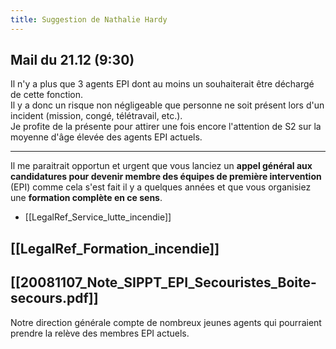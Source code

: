 ```yaml
---
title: Suggestion de Nathalie Hardy
---
```


## Mail du 21.12 (9:30)

Il n'y a plus que 3 agents EPI dont au moins un souhaiterait être déchargé de cette fonction.  
Il y a donc un risque non négligeable que personne ne soit présent lors d'un incident (mission, congé, télétravail, etc.).  
Je profite de la présente pour attirer une fois encore l'attention de S2 sur la moyenne d'âge élevée des agents EPI actuels.

--- 

Il me paraitrait opportun et urgent que vous lanciez un **appel général aux candidatures pour devenir membre des équipes de première intervention** (EPI) comme cela s'est fait il y a quelques années et que vous organisiez une **formation complète en ce sens**.

* [[LegalRef_Service_lutte_incendie]]
## [[LegalRef_Formation_incendie]]
## [[20081107_Note_SIPPT_EPI_Secouristes_Boite-secours.pdf]]


Notre direction générale compte de nombreux jeunes agents qui pourraient prendre la relève des membres EPI actuels.
